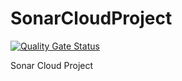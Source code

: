 # SonarCloudProject

[![Quality Gate Status](https://sonarcloud.io/api/project_badges/measure?project=xorz57_SonarCloudProject&metric=alert_status)](https://sonarcloud.io/summary/new_code?id=xorz57_SonarCloudProject)

Sonar Cloud Project
